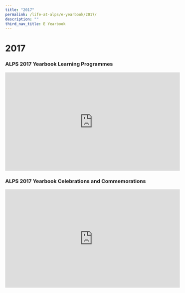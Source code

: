```yaml
---
title: "2017"
permalink: /life-at-alps/e-yearbook/2017/
description: ""
third_nav_title: E Yearbook
---
```

# **2017**

### ALPS 2017 Yearbook Learning Programmes

<iframe width="560" height="315" src="https://www.youtube.com/embed/A8OmJw_yMQ4" title="YouTube video player" frameborder="0" allow="accelerometer; autoplay; clipboard-write; encrypted-media; gyroscope; picture-in-picture" allowfullscreen></iframe>


### ALPS 2017 Yearbook Celebrations and Commemorations
<iframe width="560" height="315" src="https://www.youtube.com/embed/NbBvFx11QTY" title="YouTube video player" frameborder="0" allow="accelerometer; autoplay; clipboard-write; encrypted-media; gyroscope; picture-in-picture" allowfullscreen></iframe>